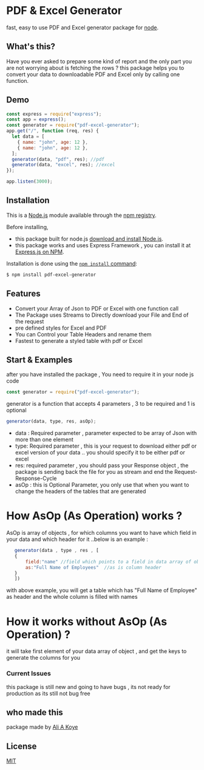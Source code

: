 # PDF & Excel Generator

fast, easy to use PDF and Excel generator package for [node](http://nodejs.org).

## What's this?

Have you ever asked to prepare some kind of report and the only part you are not worrying about
is fetching the rows ? this package helps you to convert your data to downloadable PDF and Excel only by calling one function.

## Demo

```js
const express = require("express");
const app = express();
const generator = require("pdf-excel-generator");
app.get("/", function (req, res) {
  let data = [
    { name: "john", age: 12 },
    { name: "john", age: 12 },
  ];
  generator(data, "pdf", res); //pdf
  generator(data, "excel", res); //excel
});

app.listen(3000);
```

## Installation

This is a [Node.js](https://nodejs.org/en/) module available through the [npm registry](https://www.npmjs.com/).

Before installing,

- this package built for node.js [download and install Node.js](https://nodejs.org/en/download/).
- this package works and uses Express Framework , you can install it at [Express.js on NPM](https://www.npmjs.com/package/express).

Installation is done using the
[`npm install` command](https://docs.npmjs.com/getting-started/installing-npm-packages-locally):

```bash
$ npm install pdf-excel-generator
```

## Features

- Convert your Array of Json to PDF or Excel with one function call
- The Package uses Streams to Directly download your File and End of the request
- pre defined styles for Excel and PDF
- You can Control your Table Headers and rename them
- Fastest to generate a styled table with pdf or Excel

## Start & Examples

after you have installed the package , You need to require it in your node js code

```js
const generator = require("pdf-excel-generator");
```

generator is a function that accepts 4 parameters , 3 to be required and 1 is optional

```js
generator(data, type, res, asOp);
```

- data : Required parameter , parameter expected to be array of Json with more than one element
- type: Required parameter , this is your request to download either pdf or excel version of your data .. you should specify it to be either pdf or excel
- res: required parameter , you should pass your Response object , the package is sending back the file for you as stream and end the Request-Response-Cycle
- asOp : this is Optional Parameter, you only use that when you want to change the headers of the tables that are generated

# How AsOp (As Operation) works ?

AsOp is array of objects , for which columns you want to have which field in your data and which header for it ..below is an example :

```js
   generator(data , type , res , [
   {
       field:"name" //field which points to a field in data array of object
       as:"Full Name of Employees"  //as is column header
   }
   ])
```

with above example, you will get a table which has "Full Name of Employee" as header and the whole column is filled with names

# How it works without AsOp (As Operation) ?

it will take first element of your data array of object , and get the keys to generate the columns for you

### Current Issues

this package is still new and going to have bugs , its not ready for production as its still not bug free

## who made this

package made by [Ali A Koye](https://github.com/Ali-A-Koye)

## License

[MIT](LICENSE)
